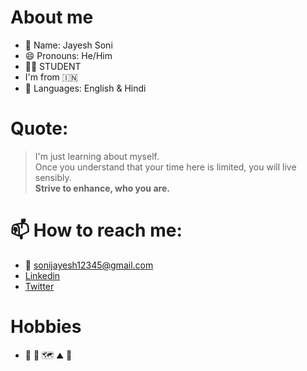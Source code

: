 # **About me**
- :bust_in_silhouette: Name: Jayesh Soni
- :smile: Pronouns: He/Him
- :man_student: STUDENT
- I'm from :india:
- :mega: Languages: English & Hindi

<!-- I'm Jayesh Soni an Information Technology student. I'm passionate about learn coding and problem solving. -->

# Quote:
> I'm just learning about myself. <br>
> Once you understand that your time here is limited, you will live sensibly.<br>
> <strong>Strive to enhance, who you are.</strong><br>

# 📫 How to reach me: 
- :e-mail: sonijayesh12345@gmail.com
- [Linkedin](https://www.linkedin.com/in/thejayeshsoni/)
- [Twitter](https://twitter.com/thejayeshsoni)
<!-- - :octocat: [Github](https://github.com/thejayeshsoni) -->


# Hobbies
- :camera_flash: :orange_book: :world_map: :mountain: :badminton:

<!-- # Jayesh Soni

<h2 align="center">About me</h2>

```golang
package main

import (
	"fmt"
)

type Bio map[string]string

func main() {
	for k, v := range GetBio() {
		fmt.Printf("%+v: %+v\n", k, v)
	}
}

func GetBio() Bio {
	return Bio{
		"- ⚡ Quick bio:":                    "A kind of metalHead-melomaniac-gearAddict-amateurMusician-traveler-foodLover-gamer-coder-programmer-catLover-sportsAficionado hybrid",
		"- 🌱 I’m currently learning":        "d3.js, MongoDB --- Sharpening my Full Stack development Skills for the MERN stack (Personal goal)",
		"- 👯 I’m looking to collaborate on": "Javascript, Node.js and React.js related projects",
		"- 💬 Ask me about":                  "Java, Javascript, Node.js, SQL, Web-Dev, Software Design & Architecture",
		"- 📫 How to reach me:":              "https://github.com/thejayeshsoni#you-can-reach-me-at-alien",
	}
}
```

<h2 align="center">You can reach me at :alien:</h2>

<p align="center">
  <a href="https://dev.to/thejayeshsoni">
    <img src="https://d2fltix0v2e0sb.cloudfront.net/dev-badge.svg" alt="Jayesh Soni's DEV Profile" height="30" width="30">
  </a>

  <a href="https://www.linkedin.com/in/thejayeshsoni/">
    <img src="https://www.vectorlogo.zone/logos/linkedin/linkedin-icon.svg" alt="Jayesh Soni's LinkedIn Profile" height="30" width="30">
  </a>

  <a href="https://stackoverflow.com/users/13935557/jayesh-soni">
    <img src="https://www.vectorlogo.zone/logos/stackoverflow/stackoverflow-icon.svg" alt="Jayesh Soni's Stack Overflow Profile" height="30" width="30">
  </a>

  <a href="https://leetcode.com/thejayeshsoni/">
    <img src="https://upload.wikimedia.org/wikipedia/commons/1/19/LeetCode_logo_black.png" alt="Jayesh Soni's Leetcode Profile" height="30" width="30">
  </a>
  
  <a href="https://gitlab.com/thejayeshsoni">
    <img src="https://www.vectorlogo.zone/logos/gitlab/gitlab-icon.svg" alt="Jayesh Soni's GitLab Profile" height="30" width="30">
  </a>
  
  <a href="https://medium.com/@thejayeshsoni">
    <img src="https://www.vectorlogo.zone/logos/medium/medium-tile.svg" alt="Jayesh Soni's Medium Profile" height="30" width="30">
  </a>
</p>

<h2 align="center">My stack :man_technologist:</h2>

<p align="center">Tools that I use on a daily basis, or that I've used or worked (either much or a bit) with on the past</p>
<p align="center">
  <a href="https://stackshare.io/anhello/my-personal-stack">
    <img src="http://img.shields.io/badge/tech-stack-0690fa.svg?style=flat" alt="AnhellO :: StackShare" />
  </a>
</p>

<h2 align="center">Github stats :bar_chart:</h2>

<h4 align="center">Visitor's count :eyes:</h4>

<p align="center"><img src="https://profile-counter.glitch.me/{thejayeshsoni}/count.svg" alt="thejayeshsoni :: Visitor's Count" /></p>

<h4 align="center">Top langs :tongue:</h4>

<p align="center"><img src="https://github-readme-stats.vercel.app/api/top-langs/?username=AnhellO&langs_count=10&theme=tokyonight&layout=compact" alt="AnhellO :: Top Langs" /></p>

<h4 align="center">Profile stats :musical_keyboard:</h4>

<p align="center"><img src="https://github-readme-stats.vercel.app/api?username=thejayeshsoni&show_icons=true&theme=synthwave" alt="thejayeshsoni :: Profile Stats" /></p>

<p align="center"><img src="https://thumbs.gfycat.com/GoodnaturedFondGaur-size_restricted.gif" alt="Synthwave" height="300" width="500"></p>


---

⭐️ From [@thejayeshsoni](https://github.com/thejayeshsoni) -->
